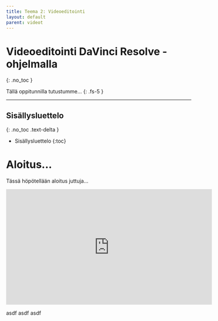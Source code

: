 ```yaml
---
title: Teema 2: Videoeditointi
layout: default
parent: videot
---
```


# Videoeditointi DaVinci Resolve -ohjelmalla

{: .no_toc }

Tällä oppitunnilla tutustumme...
{: .fs-5 }

---

## Sisällysluettelo

{: .no_toc .text-delta }

- Sisällysluettelo
  {:toc}

# Aloitus...

Tässä höpötellään aloitus juttuja...

<iframe width="560" height="315" src="https://www.youtube.com/embed/gIOev483QXw?si=nkHPnQS3uRvxsJ5p" title="YouTube video player" frameborder="0" allow="accelerometer; autoplay; clipboard-write; encrypted-media; gyroscope; picture-in-picture; web-share" allowfullscreen></iframe>

asdf asdf asdf
